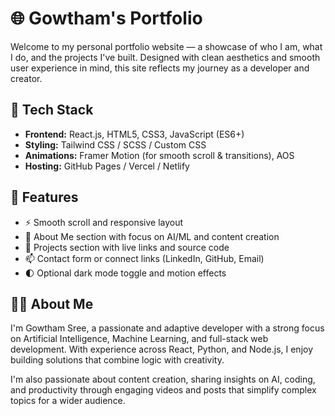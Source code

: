 # 🌐 Gowtham's Portfolio

Welcome to my personal portfolio website — a showcase of who I am, what I do, and the projects I've built. Designed with clean aesthetics and smooth user experience in mind, this site reflects my journey as a developer and creator.

## 🔧 Tech Stack

- **Frontend:** React.js, HTML5, CSS3, JavaScript (ES6+)
- **Styling:** Tailwind CSS / SCSS / Custom CSS
- **Animations:** Framer Motion (for smooth scroll & transitions), AOS
- **Hosting:** GitHub Pages / Vercel / Netlify

## 📂 Features

- ⚡ Smooth scroll and responsive layout
- 🧠 About Me section with focus on AI/ML and content creation
- 💼 Projects section with live links and source code
- 📫 Contact form or connect links (LinkedIn, GitHub, Email)
- 🌓 Optional dark mode toggle and motion effects

## 🧑‍💻 About Me

I'm Gowtham Sree, a passionate and adaptive developer with a strong focus on Artificial Intelligence, Machine Learning, and full-stack web development. With experience across React, Python, and Node.js, I enjoy building solutions that combine logic with creativity.

I'm also passionate about content creation, sharing insights on AI, coding, and productivity through engaging videos and posts that simplify complex topics for a wider audience.